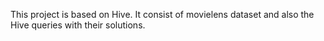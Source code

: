 This project is based on Hive. It consist of movielens dataset and also the Hive queries with their solutions. 
